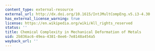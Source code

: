 ```yaml
---
content_type: external-resource
external_url: http://dx.doi.org/10.1615/IntJMultCompEng.v5.i3-4.30
has_external_license_warning: true
license: https://en.wikipedia.org/wiki/All_rights_reserved
status: ''
title: Chemical Complexity in Mechanical Deformation of Metals
uid: 2b836ac6-49ea-4381-8ee6-7e8148a454a5
wayback_url: ''
---
```

